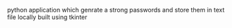 python application which genrate a strong passwords and store them in text file locally built using tkinter
